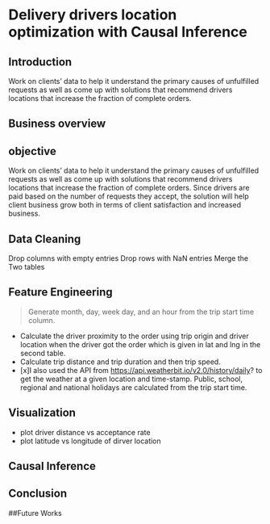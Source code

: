 # Delivery drivers location optimization with Causal Inference
## Introduction
Work  on clients’ data to help it understand the primary causes of unfulfilled requests as well as come up with solutions that recommend drivers locations that increase the fraction of complete orders. 

## Business overview


## objective

Work  on clients’ data to help it understand the primary causes of unfulfilled requests as well as come up with solutions that recommend drivers locations that increase the fraction of complete orders. Since drivers are paid based on the number of requests they accept, the solution will help client business grow both in terms of client satisfaction and increased business. 

## Data Cleaning
 Drop columns with empty entries
 Drop rows with NaN entries
 Merge the Two tables
## Feature Engineering
 > Generate month, day, week day, and an hour from the trip start time column.
 - Calculate the driver proximity to the order using trip origin and driver location when the driver got the order which is given in lat and lng in the second table.
 - Calculate trip distance and trip duration and then trip speed.
-  [x]I also used the API from https://api.weatherbit.io/v2.0/history/daily? to get the weather at a given location and time-stamp.
 Public, school, regional and national holidays are calculated from the trip start time.
## Visualization
 * plot driver distance vs acceptance rate
 * plot latitude vs longitude of dirver location
## Causal Inference
## Conclusion
##Future Works
